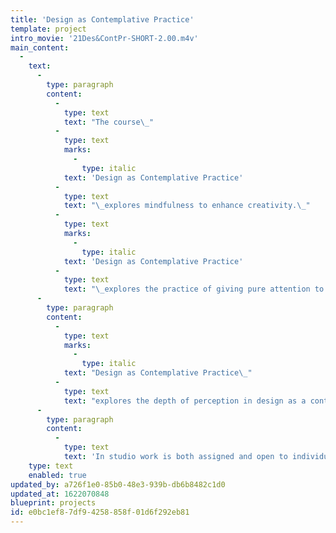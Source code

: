 ```yaml
---
title: 'Design as Contemplative Practice'
template: project
intro_movie: '21Des&ContPr-SHORT-2.00.m4v'
main_content:
  -
    text:
      -
        type: paragraph
        content:
          -
            type: text
            text: "The course\_"
          -
            type: text
            marks:
              -
                type: italic
            text: 'Design as Contemplative Practice'
          -
            type: text
            text: "\_explores mindfulness to enhance creativity.\_"
          -
            type: text
            marks:
              -
                type: italic
            text: 'Design as Contemplative Practice'
          -
            type: text
            text: "\_explores the practice of giving pure attention to serve for true insight and to heighten the creative potential."
      -
        type: paragraph
        content:
          -
            type: text
            marks:
              -
                type: italic
            text: "Design as Contemplative Practice\_"
          -
            type: text
            text: "explores the depth of perception in design as a contemplative process to unfold and enfold meaning. For this practice semiotics and mindfulness are used: semiotics as an intellectual method to probe the mechanisms of meaning; and mindfulness to go deeper into the subject of how meaning unfolds in the design process, and how to enfold meaning in the forms we produce. We will consider how the dynamics of individual consciousness plays a critical role in the design process, and how mindfulness and attention help reveal the nature of authenticity.\_"
      -
        type: paragraph
        content:
          -
            type: text
            text: 'In studio work is both assigned and open to individual project interests (BFA Degree Project, MFA thesis, etc.) one can use of any medium. The course, studio based, includes lectures to cover historical, scientific and philosophical interests: i.e., theosophy (a modern secular representation of perennial wisdom that deeply inspired many individuals such as Kandinsky, Mondrian, TS Elliot, Scriabin, Einstein, Edison) to help us map out the ground and nature of being; Concretism (spawned by theosophy) in art, poetry, music, bookworks, and performance art; parallel inquiries by Duchamp, Cage, Fluxus, Viola; and theories that go beyond the post-modern mind such as the implicate order of wholeness, systems theory, dissonance and indeterminacy. The course requires students to come with an eager intellect, prepared to work hard with a willingness to embark on a journey with open minds to carefully attend to whatever the experience unfolds as meaning enfolds into the work that serves as poetic pillows.'
    type: text
    enabled: true
updated_by: a726f1e0-85b0-48e3-939b-db6b8482c1d0
updated_at: 1622070848
blueprint: projects
id: e0bc1ef8-7df9-4258-858f-01d6f292eb81
---
```

